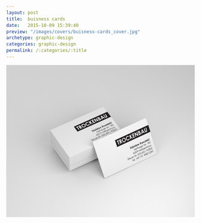 ```yaml
---
layout: post
title:  buisness cards
date:   2015-10-09 15:39:40
preview: "/images/covers/buisness-cards_cover.jpg"
archetype: graphic-design
categories: graphic-design
permalink: /:categories/:title
---
```


![Picture 1](\images\graphic-design\buisness-cards\1.jpg)